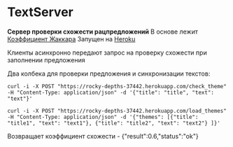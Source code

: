 # TextServer

**Сервер проверки схожести рацпредложений**
В основе лежит [Коэффициент Жаккара](https://ru.wikipedia.org/wiki/%D0%9A%D0%BE%D1%8D%D1%84%D1%84%D0%B8%D1%86%D0%B8%D0%B5%D0%BD%D1%82_%D0%96%D0%B0%D0%BA%D0%BA%D0%B0%D1%80%D0%B0)
Запущен на [Heroku](https://rocky-depths-37442.herokuapp.com/check_theme)

Клиенты асинхронно передают запрос на проверку схожести при заполнении предложения

Два колбека для проверки предложения и синхронизации текстов:
```
curl -i -X POST "https://rocky-depths-37442.herokuapp.com/check_theme" -H "Content-Type: application/json" -d '{"title": "title", "text": "text"}'

curl -i -X POST "https://rocky-depths-37442.herokuapp.com/load_themes" -H "Content-Type: application/json" -d '{"themes": [{"title": "title1", "text": "text1"}, {"title": "title2", "text": "text2"} ]}'
```

Возвращает коэффициент схожести - {"result":0.6,"status":"ok"}
